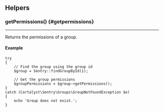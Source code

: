 ## Helpers

### getPermissions() {#getpermissions}

---

Returns the permissions of a group.

#### Example

	try
	{
		// Find the group using the group id
		$group = Sentry::findGroupById(1);

		// Get the group permissions
		$groupPermissions = $group->getPermissions();
	}
	catch (Cartalyst\Sentry\Groups\GroupNotFoundException $e)
	{
		echo 'Group does not exist.';
	}
